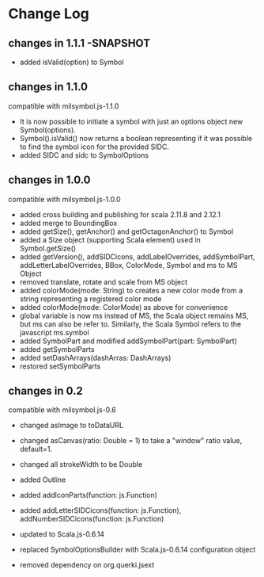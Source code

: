 Change Log
==========

## changes in 1.1.1 -SNAPSHOT  

* added isValid(option) to Symbol

## changes in 1.1.0 
compatible with milsymbol.js-1.1.0 

* It is now possible to initiate a symbol with just an options object new Symbol(options).
* Symbol().isValid() now returns a boolean representing if it was possible to find the symbol icon for the provided SIDC.
* added SIDC and sidc to SymbolOptions

## changes in 1.0.0
compatible with milsymbol.js-1.0.0

* added cross building and publishing for scala 2.11.8 and 2.12.1
* added merge to BoundingBox
* added getSize(), getAnchor() and getOctagonAnchor() to Symbol
* added a Size object (supporting Scala element) used in Symbol.getSize()
* added getVersion(), addSIDCicons, addLabelOverrides, addSymbolPart, addLetterLabelOverrides,
BBox, ColorMode, Symbol and ms to MS Object
* removed translate, rotate and scale from MS object
* added colorMode(mode: String) to creates a new color mode from a string representing a registered color mode 
* added colorMode(mode: ColorMode) as above for convenience
* global variable is now ms instead of MS, the Scala object remains MS, 
  but ms can also be refer to. Similarly, the Scala Symbol refers to the javascript ms.symbol 
* added SymbolPart and modified addSymbolPart(part: SymbolPart)
* added getSymbolParts
* added setDashArrays(dashArras: DashArrays)
* restored setSymbolParts

## changes in 0.2
compatible with milsymbol.js-0.6

* changed asImage to toDataURL
* changed asCanvas(ratio: Double = 1) to take a "window" ratio value, default=1.
* changed all strokeWidth to be Double
* added Outline 
* added addIconParts(function: js.Function)
* added addLetterSIDCicons(function: js.Function), addNumberSIDCicons(function: js.Function)

* updated to Scala.js-0.6.14
* replaced SymbolOptionsBuilder with Scala.js-0.6.14 configuration object
* removed dependency on org.querki.jsext 